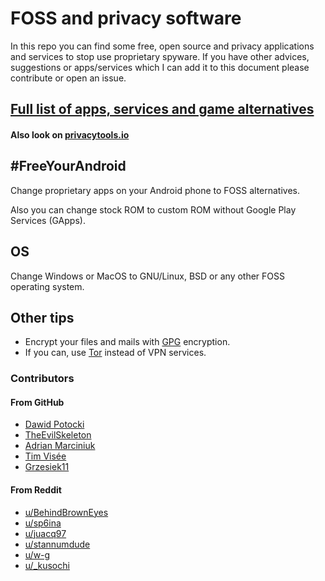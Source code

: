 # FOSS and privacy software

In this repo you can find some free, open source and privacy applications and services to stop use proprietary spyware. If you have other advices, suggestions or apps/services which I can add it to this document please contribute or open an issue.

## [Full list of apps, services and game alternatives](./list.md)

#### Also look on [privacytools.io](https://privacytools.io)

## #FreeYourAndroid

Change proprietary apps on your Android phone to FOSS alternatives.

Also you can change stock ROM to custom ROM without Google Play Services (GApps).

## OS

Change Windows or MacOS to GNU/Linux, BSD or any other FOSS operating system.

## Other tips

* Encrypt your files and mails with [GPG](https://gnupg.org/) encryption.
* If you can, use [Tor](https://www.torproject.org/) instead of VPN services.

### Contributors

#### From GitHub

* [Dawid Potocki](https://github.com/dawidpotocki)
* [TheEvilSkeleton](https://github.com/TheEvilSkeleton)
* [Adrian Marciniuk](https://github.com/xXBlackMaskXx)
* [Tim Visée](https://github.com/timvisee)
* [Grzesiek11](https://github.com/jedenastka)

#### From Reddit

* [u/BehindBrownEyes](https://reddit.com/u/BehindBrownEyes)
* [u/sp6ina](https://reddit.com/u/sp6ina)
* [u/juacq97](https://reddit.com/u/juacq97)
* [u/stannumdude](https://reddit.com/u/stannumdude)
* [u/w-g](https://reddit.com/u/w-g)
* [u/\_kusochi](https://reddit.com/u/_kusochi)
